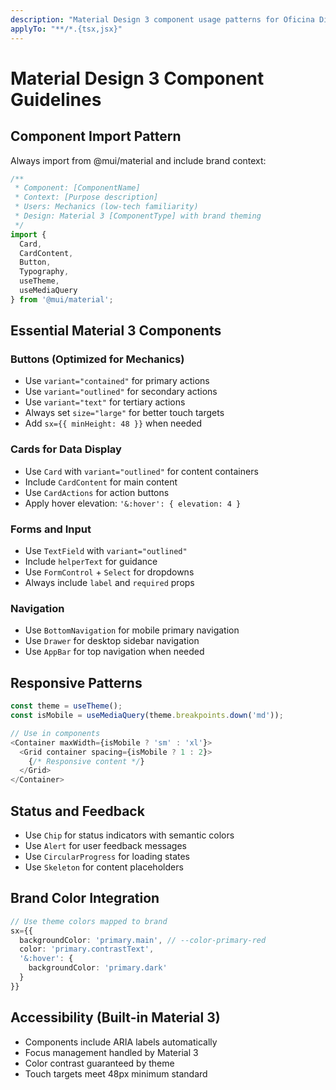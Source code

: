 ```yaml
---
description: "Material Design 3 component usage patterns for Oficina Digital"
applyTo: "**/*.{tsx,jsx}"
---
```


# Material Design 3 Component Guidelines

## Component Import Pattern
Always import from @mui/material and include brand context:

```typescript
/**
 * Component: [ComponentName]
 * Context: [Purpose description]
 * Users: Mechanics (low-tech familiarity)
 * Design: Material 3 [ComponentType] with brand theming
 */
import { 
  Card, 
  CardContent, 
  Button, 
  Typography,
  useTheme,
  useMediaQuery 
} from '@mui/material';
```

## Essential Material 3 Components

### Buttons (Optimized for Mechanics)
- Use `variant="contained"` for primary actions
- Use `variant="outlined"` for secondary actions  
- Use `variant="text"` for tertiary actions
- Always set `size="large"` for better touch targets
- Add `sx={{ minHeight: 48 }}` when needed

### Cards for Data Display
- Use `Card` with `variant="outlined"` for content containers
- Include `CardContent` for main content
- Use `CardActions` for action buttons
- Apply hover elevation: `'&:hover': { elevation: 4 }`

### Forms and Input
- Use `TextField` with `variant="outlined"`
- Include `helperText` for guidance
- Use `FormControl` + `Select` for dropdowns
- Always include `label` and `required` props

### Navigation
- Use `BottomNavigation` for mobile primary navigation
- Use `Drawer` for desktop sidebar navigation
- Use `AppBar` for top navigation when needed

## Responsive Patterns
```typescript
const theme = useTheme();
const isMobile = useMediaQuery(theme.breakpoints.down('md'));

// Use in components
<Container maxWidth={isMobile ? 'sm' : 'xl'}>
  <Grid container spacing={isMobile ? 1 : 2}>
    {/* Responsive content */}
  </Grid>
</Container>
```

## Status and Feedback
- Use `Chip` for status indicators with semantic colors
- Use `Alert` for user feedback messages
- Use `CircularProgress` for loading states
- Use `Skeleton` for content placeholders

## Brand Color Integration
```typescript
// Use theme colors mapped to brand
sx={{
  backgroundColor: 'primary.main', // --color-primary-red
  color: 'primary.contrastText',
  '&:hover': {
    backgroundColor: 'primary.dark'
  }
}}
```

## Accessibility (Built-in Material 3)
- Components include ARIA labels automatically
- Focus management handled by Material 3
- Color contrast guaranteed by theme
- Touch targets meet 48px minimum standard
